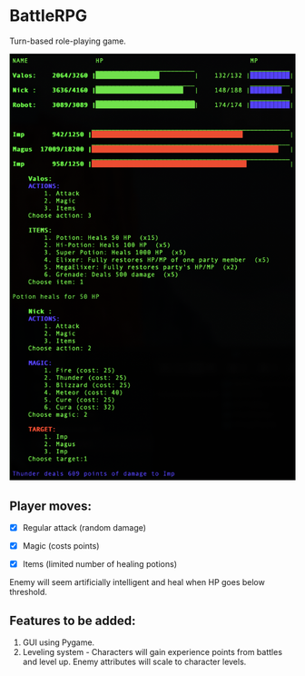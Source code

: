 # BattleRPG


Turn-based role-playing game.


![Preview](screenshots/battle_rpg.png)


## Player moves:
- [x] Regular attack (random damage)
- [x] Magic (costs points)
- [x] Items (limited number of healing potions)


Enemy will seem artificially intelligent and heal when HP goes below threshold.


## Features to be added:
1. GUI using Pygame.
2. Leveling system - Characters will gain experience points from battles and level up. Enemy attributes will scale to character levels.
